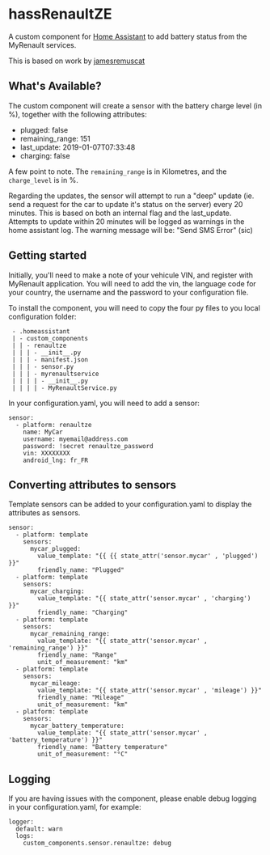 # hassRenaultZE
A custom component for [Home Assistant](http://home-assistant.io/) to add battery status from the MyRenault services.

This is based on work by [jamesremuscat](https://github.com/jamesremuscat/pyze)

## What's Available?
The custom component will create a sensor with the battery charge level (in %), together with the following attributes:

* plugged: false
* remaining_range: 151
* last_update: 2019-01-07T07:33:48
* charging: false

A few point to note. The `remaining_range` is in Kilometres, and the `charge_level` is in %.

Regarding the updates, the sensor will attempt to run a "deep" update (ie. send a request for the car to update it's status on the server) every 20 minutes. This is based on both an internal flag and the last_update.
Attempts to update within 20 minutes will be logged as warnings in the home assistant log. The warning message will be: "Send SMS Error" (sic)

## Getting started
Initially, you'll need to make a note of your vehicule VIN, and register with MyRenault application. You will need to add the vin, the language code for your country, the username and the password to your configuration file.

To install the component, you will need to copy the four py files to you local configuration folder:
```
 - .homeassistant
 | - custom_components
 | | - renaultze
 | | | - __init__.py
 | | | - manifest.json
 | | | - sensor.py
 | | | - myrenaultservice
 | | | | - __init__.py
 | | | | - MyRenaultService.py
```

In your configuration.yaml, you will need to add a sensor:
```
sensor:
  - platform: renaultze
    name: MyCar
    username: myemail@address.com
    password: !secret renaultze_password
    vin: XXXXXXXX
    android_lng: fr_FR
```

## Converting attributes to sensors
Template sensors can be added to your configuration.yaml to display the attributes as sensors.
```
sensor:
  - platform: template
    sensors:
      mycar_plugged:
        value_template: "{{ {{ state_attr('sensor.mycar' , 'plugged') }}"
        friendly_name: "Plugged"
  - platform: template
    sensors:
      mycar_charging:
        value_template: "{{ state_attr('sensor.mycar' , 'charging') }}"
        friendly_name: "Charging"
  - platform: template
    sensors:
      mycar_remaining_range:
        value_template: "{{ state_attr('sensor.mycar' , 'remaining_range') }}"
        friendly_name: "Range"
        unit_of_measurement: "km"
  - platform: template
    sensors:
      mycar_mileage:
        value_template: "{{ state_attr('sensor.mycar' , 'mileage') }}"
        friendly_name: "Mileage"
        unit_of_measurement: "km"
  - platform: template
    sensors:
      mycar_battery_temperature:
        value_template: "{{ state_attr('sensor.mycar' , 'battery_temperature') }}"
        friendly_name: "Battery temperature"
        unit_of_measurement: "°C"
```

## Logging
If you are having issues with the component, please enable debug logging in your configuration.yaml, for example:
```
logger:
  default: warn
  logs:
    custom_components.sensor.renaultze: debug
```

